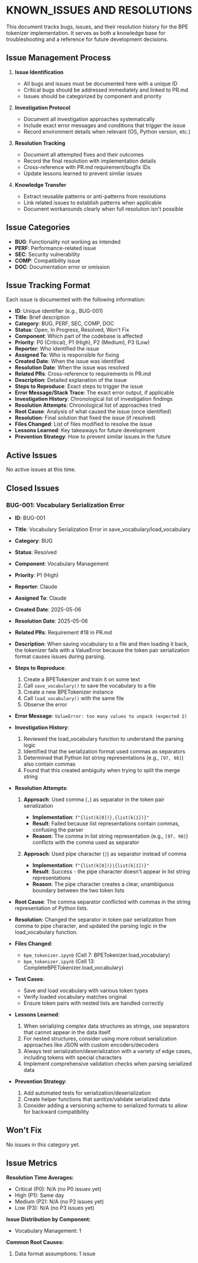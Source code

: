 # KNOWN_ISSUES AND RESOLUTIONS

This document tracks bugs, issues, and their resolution history for the BPE tokenizer implementation. It serves as both a knowledge base for troubleshooting and a reference for future development decisions.

## Issue Management Process

1. **Issue Identification**
   - All bugs and issues must be documented here with a unique ID
   - Critical bugs should be addressed immediately and linked to PR.md
   - Issues should be categorized by component and priority

2. **Investigation Protocol**
   - Document all investigation approaches systematically
   - Include exact error messages and conditions that trigger the issue
   - Record environment details when relevant (OS, Python version, etc.)

3. **Resolution Tracking**
   - Document all attempted fixes and their outcomes
   - Record the final resolution with implementation details
   - Cross-reference with PR.md requirement/bugfix IDs
   - Update lessons learned to prevent similar issues

4. **Knowledge Transfer**
   - Extract reusable patterns or anti-patterns from resolutions
   - Link related issues to establish patterns when applicable
   - Document workarounds clearly when full resolution isn't possible

## Issue Categories

- **BUG**: Functionality not working as intended
- **PERF**: Performance-related issue
- **SEC**: Security vulnerability
- **COMP**: Compatibility issue
- **DOC**: Documentation error or omission

## Issue Tracking Format

Each issue is documented with the following information:
- **ID**: Unique identifier (e.g., BUG-001)
- **Title**: Brief description
- **Category**: BUG, PERF, SEC, COMP, DOC
- **Status**: Open, In Progress, Resolved, Won't Fix
- **Component**: Which part of the codebase is affected
- **Priority**: P0 (Critical), P1 (High), P2 (Medium), P3 (Low)
- **Reporter**: Who identified the issue
- **Assigned To**: Who is responsible for fixing
- **Created Date**: When the issue was identified
- **Resolution Date**: When the issue was resolved
- **Related PRs**: Cross-reference to requirements in PR.md
- **Description**: Detailed explanation of the issue
- **Steps to Reproduce**: Exact steps to trigger the issue
- **Error Message/Stack Trace**: The exact error output, if applicable
- **Investigation History**: Chronological list of investigation findings
- **Resolution Attempts**: Chronological list of approaches tried
- **Root Cause**: Analysis of what caused the issue (once identified)
- **Resolution**: Final solution that fixed the issue (if resolved)
- **Files Changed**: List of files modified to resolve the issue
- **Lessons Learned**: Key takeaways for future development
- **Prevention Strategy**: How to prevent similar issues in the future

## Active Issues

No active issues at this time.

## Closed Issues

### BUG-001: Vocabulary Serialization Error

- **ID**: BUG-001
- **Title**: Vocabulary Serialization Error in save_vocabulary/load_vocabulary
- **Category**: BUG
- **Status**: Resolved
- **Component**: Vocabulary Management
- **Priority**: P1 (High)
- **Reporter**: Claude
- **Assigned To**: Claude
- **Created Date**: 2025-05-06
- **Resolution Date**: 2025-05-06
- **Related PRs**: Requirement #18 in PR.md
- **Description**: When saving vocabulary to a file and then loading it back, the tokenizer fails with a ValueError because the token pair serialization format causes issues during parsing.
- **Steps to Reproduce**:
  1. Create a BPETokenizer and train it on some text
  2. Call `save_vocabulary()` to save the vocabulary to a file
  3. Create a new BPETokenizer instance
  4. Call `load_vocabulary()` with the same file
  5. Observe the error
- **Error Message**: `ValueError: too many values to unpack (expected 2)`
- **Investigation History**:
  1. Reviewed the load_vocabulary function to understand the parsing logic
  2. Identified that the serialization format used commas as separators
  3. Determined that Python list string representations (e.g., `[97, 98]`) also contain commas
  4. Found that this created ambiguity when trying to split the merge string
- **Resolution Attempts**:
  1. **Approach**: Used comma (`,`) as separator in the token pair serialization
     - **Implementation**: `f"{list(k[0])},{list(k[1])}"`
     - **Result**: Failed because list representations contain commas, confusing the parser
     - **Reason**: The comma in list string representation (e.g., `[97, 98]`) conflicts with the comma used as separator
   
  2. **Approach**: Used pipe character (`|`) as separator instead of comma
     - **Implementation**: `f"{list(k[0])}|{list(k[1])}"`
     - **Result**: Success - the pipe character doesn't appear in list string representations
     - **Reason**: The pipe character creates a clear, unambiguous boundary between the two token lists

- **Root Cause**: The comma separator conflicted with commas in the string representation of Python lists.
- **Resolution**: Changed the separator in token pair serialization from comma to pipe character, and updated the parsing logic in the load_vocabulary function.
- **Files Changed**: 
  - `bpe_tokenizer.ipynb` (Cell 7: BPETokenizer.load_vocabulary)
  - `bpe_tokenizer.ipynb` (Cell 13: CompleteBPETokenizer.load_vocabulary)
- **Test Cases**:
  - Save and load vocabulary with various token types
  - Verify loaded vocabulary matches original
  - Ensure token pairs with nested lists are handled correctly
- **Lessons Learned**: 
  1. When serializing complex data structures as strings, use separators that cannot appear in the data itself
  2. For nested structures, consider using more robust serialization approaches like JSON with custom encoders/decoders
  3. Always test serialization/deserialization with a variety of edge cases, including tokens with special characters
  4. Implement comprehensive validation checks when parsing serialized data
- **Prevention Strategy**:
  1. Add automated tests for serialization/deserialization
  2. Create helper functions that sanitize/validate serialized data
  3. Consider adding a versioning scheme to serialized formats to allow for backward compatibility

## Won't Fix

No issues in this category yet.

## Issue Metrics

**Resolution Time Averages:**
- Critical (P0): N/A (no P0 issues yet)
- High (P1): Same day
- Medium (P2): N/A (no P2 issues yet) 
- Low (P3): N/A (no P3 issues yet)

**Issue Distribution by Component:**
- Vocabulary Management: 1

**Common Root Causes:**
1. Data format assumptions: 1 issue